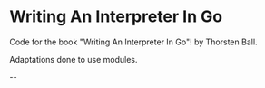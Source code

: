 # Writing An Interpreter In Go

Code for the book "Writing An Interpreter In Go"! by Thorsten Ball. 

Adaptations done to use modules. 

--
